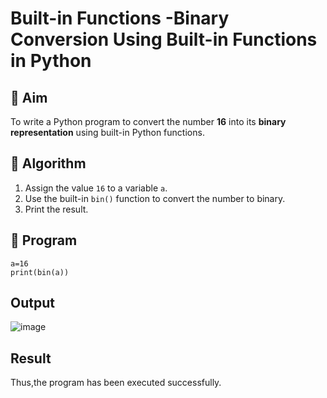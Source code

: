 # Built-in Functions -Binary Conversion Using Built-in Functions in Python

## 🎯 Aim
To write a Python program to convert the number **16** into its **binary representation** using built-in Python functions.

## 🧠 Algorithm
1. Assign the value `16` to a variable `a`.
2. Use the built-in `bin()` function to convert the number to binary.
3. Print the result.

## 🧾 Program
```
a=16
print(bin(a))
```

## Output

![image](https://github.com/user-attachments/assets/44e4183a-2577-4ec2-bbd8-1b6fac698959)

## Result
Thus,the program has been executed successfully.
